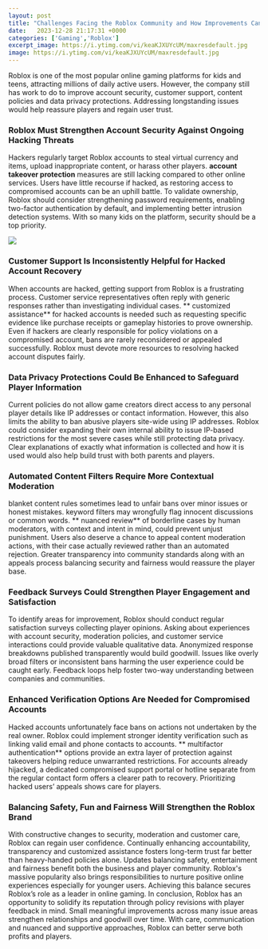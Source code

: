 ```yaml
---
layout: post
title: "Challenges Facing the Roblox Community and How Improvements Can Help Players"
date:   2023-12-28 21:17:31 +0000
categories: ['Gaming','Roblox']
excerpt_image: https://i.ytimg.com/vi/keaKJXUYcUM/maxresdefault.jpg
image: https://i.ytimg.com/vi/keaKJXUYcUM/maxresdefault.jpg
---
```


Roblox is one of the most popular online gaming platforms for kids and teens, attracting millions of daily active users. However, the company still has work to do to improve account security, customer support, content policies and data privacy protections. Addressing longstanding issues would help reassure players and regain user trust.
### Roblox Must Strengthen Account Security Against Ongoing Hacking Threats
Hackers regularly target Roblox accounts to steal virtual currency and items, upload inappropriate content, or harass other players. **account takeover protection** measures are still lacking compared to other online services. Users have little recourse if hacked, as restoring access to compromised accounts can be an uphill battle. To validate ownership, Roblox should consider strengthening password requirements, enabling two-factor authentication by default, and implementing better intrusion detection systems. With so many kids on the platform, security should be a top priority.  

![](https://i.ytimg.com/vi/keaKJXUYcUM/maxresdefault.jpg)
### Customer Support Is Inconsistently Helpful for Hacked Account Recovery 
When accounts are hacked, getting support from Roblox is a frustrating process. Customer service representatives often reply with generic responses rather than investigating individual cases. ** customized assistance** for hacked accounts is needed such as requesting specific evidence like purchase receipts or gameplay histories to prove ownership. Even if hackers are clearly responsible for policy violations on a compromised account, bans are rarely reconsidered or appealed successfully. Roblox must devote more resources to resolving hacked account disputes fairly.
### Data Privacy Protections Could Be Enhanced to Safeguard Player Information
Current policies do not allow game creators direct access to any personal player details like IP addresses or contact information. However, this also limits the ability to ban abusive players site-wide using IP addresses. Roblox could consider expanding their own internal ability to issue IP-based restrictions for the most severe cases while still protecting data privacy. Clear explanations of exactly what information is collected and how it is used would also help build trust with both parents and players. 
### Automated Content Filters Require More Contextual Moderation 
blanket content rules sometimes lead to unfair bans over minor issues or honest mistakes. keyword filters may wrongfully flag innocent discussions or common words. ** nuanced review** of borderline cases by human moderators, with context and intent in mind, could prevent unjust punishment. Users also deserve a chance to appeal content moderation actions, with their case actually reviewed rather than an automated rejection. Greater transparency into community standards along with an appeals process balancing security and fairness would reassure the player base. 
### Feedback Surveys Could Strengthen Player Engagement and Satisfaction
To identify areas for improvement, Roblox should conduct regular satisfaction surveys collecting player opinions. Asking about experiences with account security, moderation policies, and customer service interactions could provide valuable qualitative data. Anonymized response breakdowns published transparently would build goodwill. Issues like overly broad filters or inconsistent bans harming the user experience could be caught early. Feedback loops help foster two-way understanding between companies and communities.
### Enhanced Verification Options Are Needed for Compromised Accounts   
Hacked accounts unfortunately face bans on actions not undertaken by the real owner. Roblox could implement stronger identity verification such as linking valid email and phone contacts to accounts. ** multifactor authentication** options provide an extra layer of protection against takeovers helping reduce unwarranted restrictions. For accounts already hijacked, a dedicated compromised support portal or hotline separate from the regular contact form offers a clearer path to recovery. Prioritizing hacked users’ appeals shows care for players. 
### Balancing Safety, Fun and Fairness Will Strengthen the Roblox Brand
With constructive changes to security, moderation and customer care, Roblox can regain user confidence. Continually enhancing accountability, transparency and customized assistance fosters long-term trust far better than heavy-handed policies alone. Updates balancing safety, entertainment and fairness benefit both the business and player community. Roblox's massive popularity also brings responsibilities to nurture positive online experiences especially for younger users. Achieving this balance secures Roblox’s role as a leader in online gaming.
In conclusion, Roblox has an opportunity to solidify its reputation through policy revisions with player feedback in mind. Small meaningful improvements across many issue areas strengthen relationships and goodwill over time. With care, communication and nuanced and supportive approaches, Roblox can better serve both profits and players.